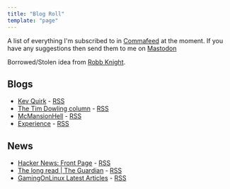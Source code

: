```yaml
---
title: "Blog Roll"
template: "page"
---
```

A list of everything I'm subscribed to in [Commafeed](https://www.commafeed.com/#/welcome) at the moment. If you have any suggestions then send them to me on [Mastodon](https://remotelab.uk/@mikebell)

Borrowed/Stolen idea from [Robb Knight](https://rknight.me/blog/roll/).

## Blogs

* [Kev Quirk](https://kevquirk.com/) - [RSS](https://kevquirk.com/feed)
* [The Tim Dowling column](https://www.theguardian.com/lifeandstyle/series/timdowlingsweekendcolumn) - [RSS](https://www.theguardian.com/lifeandstyle/series/timdowlingsweekendcolumn/rss)
* [McMansionHell](https://mcmansionhell.com/) - [RSS](https://mcmansionhell.com/rss)
* [Experience](https://www.theguardian.com/lifeandstyle/series/experience) - [RSS](https://www.theguardian.com/lifeandstyle/series/experience/rss)

## News

* [Hacker News: Front Page](https://news.ycombinator.com/) - [RSS](https://hnrss.org/frontpage)
* [The long read | The Guardian](https://www.theguardian.com/news/series/the-long-read) - [RSS](https://www.theguardian.com/news/series/the-long-read/rss)
* [GamingOnLinux Latest Articles](https://www.gamingonlinux.com/) - [RSS](https://www.gamingonlinux.com/article_rss.php)
